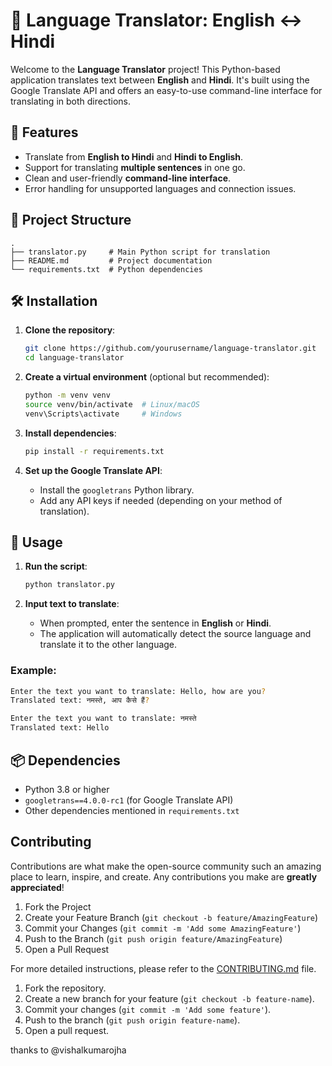 # 📝 Language Translator: English ↔ Hindi

Welcome to the **Language Translator** project! This Python-based application translates text between **English** and **Hindi**. It's built using the Google Translate API and offers an easy-to-use command-line interface for translating in both directions.

## 🔧 Features
- Translate from **English to Hindi** and **Hindi to English**.
- Support for translating **multiple sentences** in one go.
- Clean and user-friendly **command-line interface**.
- Error handling for unsupported languages and connection issues.

## 📂 Project Structure
```
.
├── translator.py     # Main Python script for translation
├── README.md         # Project documentation
└── requirements.txt  # Python dependencies
```

## 🛠️ Installation

1. **Clone the repository**:
    ```bash
    git clone https://github.com/yourusername/language-translator.git
    cd language-translator
    ```

2. **Create a virtual environment** (optional but recommended):
    ```bash
    python -m venv venv
    source venv/bin/activate  # Linux/macOS
    venv\Scripts\activate     # Windows
    ```

3. **Install dependencies**:
    ```bash
    pip install -r requirements.txt
    ```

4. **Set up the Google Translate API**:
   - Install the `googletrans` Python library.
   - Add any API keys if needed (depending on your method of translation).

## 🚀 Usage

1. **Run the script**:
    ```bash
    python translator.py
    ```

2. **Input text to translate**:
   - When prompted, enter the sentence in **English** or **Hindi**.
   - The application will automatically detect the source language and translate it to the other language.

### Example:
```bash
Enter the text you want to translate: Hello, how are you?
Translated text: नमस्ते, आप कैसे हैं?

Enter the text you want to translate: नमस्ते
Translated text: Hello
```

## 📦 Dependencies

- Python 3.8 or higher
- `googletrans==4.0.0-rc1` (for Google Translate API)
- Other dependencies mentioned in `requirements.txt`


## Contributing

Contributions are what make the open-source community such an amazing place to learn, inspire, and create. Any contributions you make are **greatly appreciated**!

1. Fork the Project
2. Create your Feature Branch (`git checkout -b feature/AmazingFeature`)
3. Commit your Changes (`git commit -m 'Add some AmazingFeature'`)
4. Push to the Branch (`git push origin feature/AmazingFeature`)
5. Open a Pull Request

For more detailed instructions, please refer to the [CONTRIBUTING.md](CONTRIBUTING.md) file.

1. Fork the repository.
2. Create a new branch for your feature (`git checkout -b feature-name`).
3. Commit your changes (`git commit -m 'Add some feature'`).
4. Push to the branch (`git push origin feature-name`).
5. Open a pull request.


thanks to @vishalkumarojha
